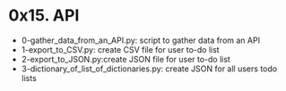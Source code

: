 # 0x15. API

- 0-gather_data_from_an_API.py: script to gather data from an API
- 1-export_to_CSV.py: create CSV file for user to-do list
- 2-export_to_JSON.py:create JSON file for user to-do list
- 3-dictionary_of_list_of_dictionaries.py: create JSON for all users todo lists
